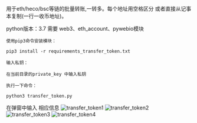 用于eth/heco/bsc等链的批量转账,一转多。每个地址用空格区分 或者直接从记事本复制(一行一收币地址)。

python版本：3.7
需要 web3、eth_account、pywebio模块


```
使用pip3命令安装模块：

pip3 install -r requirements_transfer_token.txt

输入私钥：

在当前目录的private_key 中输入私钥

执行一下命令：

python3 transfer_token.py
```

在弹窗中输入 相应信息
![transfer_token1](https://github.com/TRYtoBest/batch_transfer_in_heco/blob/main/transfer_token1.png)
![transfer_token2](https://github.com/TRYtoBest/batch_transfer_in_heco/blob/main/transfer_token2.png)
![transfer_token3](https://github.com/TRYtoBest/batch_transfer_in_heco/blob/main/transfer_token3.png)
![transfer_token4](https://github.com/TRYtoBest/batch_transfer_in_heco/blob/main/transfer_token4.png)